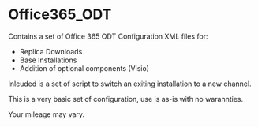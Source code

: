 # Office365_ODT

Contains a set of Office 365 ODT Configuration XML files for:
  - Replica Downloads
  - Base Installations
  - Addition of optional components (Visio)
  
Inlcuded is a set of script to switch an exiting installation to a new channel. 

This is a very basic set of configuration, use is as-is with no warannties. 

Your mileage may vary. 

